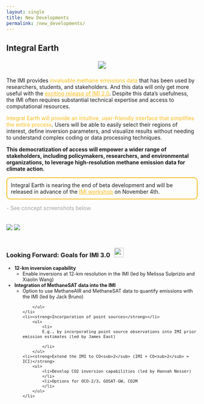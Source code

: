 ```yaml
---
layout: single
title: New Developments
permalink: /new_developments/
---
```


<h2>Integral Earth</h2>
<div style = "display: flex; justify-content: center; margin: 1.5rem">
    <img src = "{{ site.baseurl }}/assets/logos/logo_dark_large.png" style = "transform: scale(1.3)"/>
</div>
<p>
    The IMI provides <span style = "color: #F7BB1A">invaluable methane emissions data</span> that has been used by researchers, students, and stakeholders. And this data will only get more useful with the <span style = "color: #F7BB1A"><a href = "/releases" style = "text-decoration: underline; color: inherit;">exciting release of IMI 2.0</a></span>. Despite this data’s usefulness, the IMI often requires substantial technical expertise and access to computational resources.
</p>
<p>
    <span style = "color: #F7BB1A">Integral Earth will provide an intuitive, user-friendly interface that simplifies the entire process</span>. Users will be able to easily select their regions of interest, define inversion parameters, and visualize results without needing to understand complex coding or data processing techniques.
</p>
<p>
<strong>
    This democratization of access will empower a wider range of stakeholders, including policymakers, researchers, and environmental organizations, to leverage high-resolution methane emission data for climate action.
    </strong>
</p>
<p style = "padding: 10px; border: solid #F7BB1A 2px; border-radius: 10px;">
    Integral Earth is nearing the end of beta development and will be released in advance of the <span style = "color: #F7BB1A"><a href = "/workshops" style = "text-decoration: underline; color: inherit;">IMI workshop</a></span> on November 4th.
</p>

<p style = "color: rgb(22,22,22); opacity: 0.4">
- See concept screenshots below.
</p>

<img src = "{{ site.baseurl }}/assets/screenshots/Dashboard – Full.png" style = "margin: 20px 0"/>
<img src = "{{ site.baseurl }}/assets/screenshots/Dashboard - Preview.png" style = "margin: 20px 0"/>

<h3>Looking Forward: Goals for IMI 3.0<span><img src = "https://raw.githubusercontent.com/FortAwesome/Font-Awesome/6.x/svgs/solid/arrow-trend-up.svg" style = "height: 25px; width: 25px; margin-bottom: 5px; margin-left: 10px;"></span></h3>
<ul style = "font-size: 0.9em">
    <li><strong>12-km inversion capability</strong>
        <ul>
            <li>Enable inversions at 12-km resolution in the IMI (led by Melissa Sulprizio and Xiaolin Wang)
            </li>
        </ul>
    </li>
    <li><strong>Integration of MethaneSAT data into the IMI</strong>
        <ul>
            <li>Option to use MethaneAIR and MethaneSAT data to quantify emissions with the IMI (led by Jack Bruno)
            </li>

        </ul>
    </li>
    <li><strong>Incorporation of point sources</strong></li>
        <ul>
            <li>
            E.g., by incorporating point source observations into IMI prior emission estimates (led by James East)

            </li>
        </ul>
    <li><strong>Extend the IMI to CO<sub>2</sub> (IMI + CO<sub>2</sub> = ICI)</strong>
        <ul>
            <li>Develop CO2 inversion capabilities (led by Hannah Nesser)
            </li>
            <li>Options for OCO-2/3, GOSAT-GW, CO2M
            </li>
        </ul>
    </li>

</ul>
